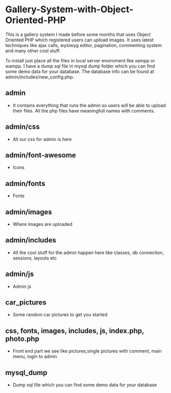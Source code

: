 # Gallery-System-with-Object-Oriented-PHP

This is a gallery system I made before some months that uses Object Oriented PHP which registered users can upload images. It uses latest techniques like ajax calls, wysiwyg editor, pagination, commenting system and many other cool stuff.

To install just place all the files in local server enviroment like xampp or wampp. I have a dump sql file in mysql dump folder which you can find some demo data for your database. The database info can be found at admin/includes/new_config.php.

## admin
- It contains everything that runs the admin so users will be able to upload their files. All the php files have meaningfull names with comments.

## admin/css
- All our css for admin is here

## admin/font-awesome
- Icons

## admin/fonts
- Fonts

## admin/images
- Where images are uploaded

## admin/includes
- All the cool stuff for the admin happen here like classes, db connection, sessions, layouts etc

## admin/js
- Admin js

## car_pictures
- Some random car pictures to get you started

## css, fonts, images, includes, js, index.php, photo.php
- Front end part we see like pictures,single pictures with comment, main menu, login to admin

## mysql_dump
- Dump sql file which you can find some demo data for your database










